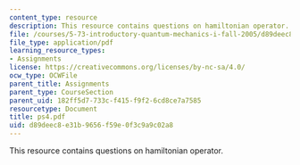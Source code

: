 ```yaml
---
content_type: resource
description: This resource contains questions on hamiltonian operator.
file: /courses/5-73-introductory-quantum-mechanics-i-fall-2005/d89deec8e31b9656f59e0f3c9a9c02a8_ps4.pdf
file_type: application/pdf
learning_resource_types:
- Assignments
license: https://creativecommons.org/licenses/by-nc-sa/4.0/
ocw_type: OCWFile
parent_title: Assignments
parent_type: CourseSection
parent_uid: 182ff5d7-733c-f415-f9f2-6cd8ce7a7585
resourcetype: Document
title: ps4.pdf
uid: d89deec8-e31b-9656-f59e-0f3c9a9c02a8
---
```

This resource contains questions on hamiltonian operator.